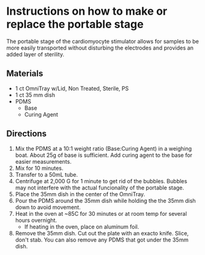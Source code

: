 # Instructions on how to make or replace the portable stage

The portable stage of the cardiomyocyte stimulator allows for samples to be more easily transported without disturbing the electrodes and provides an added layer of sterility.

## Materials
* 1 ct OmniTray w/Lid, Non Treated, Sterile, PS
* 1 ct 35 mm dish
* PDMS
  * Base
  * Curing Agent

## Directions
1. Mix the PDMS at a 10:1 weight ratio (Base:Curing Agent) in a weighing boat.  About 25g of base is sufficient.  Add curing agent to the base for easier measurements.
2. Mix for 10 minutes.
3. Transfer to a 50mL tube.
4. Centrifuge at 2,000 G for 1 minute to get rid of the bubbles.  Bubbles may not interfere with the actual funcionality of the portable stage.
5. Place the 35mm dish in the center of the OmniTray.
6. Pour the PDMS around the 35mm dish while holding the the 35mm dish down to avoid movement.
5. Heat in the oven at ~85C for 30 minutes or at room temp for several hours overnight.
    * If heating in the oven, place on aluminum foil.
6. Remove the 35mm dish.  Cut out the plate with an exacto knife.  Slice, don't stab.  You can also remove any PDMS that got under the 35mm dish.
